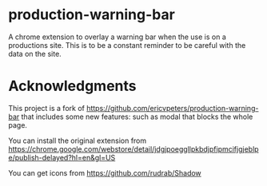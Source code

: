 production-warning-bar
======================

A chrome extension to overlay a warning bar when the use is on a productions site. This is to be a constant reminder to be careful with the data on the site.



Acknowledgments
===============

This project is a fork of https://github.com/ericvpeters/production-warning-bar that includes some new features: such as modal that blocks the whole page.

You can install the original extension from https://chrome.google.com/webstore/detail/jdgjpoeggllpkbdjpfipmcifjgjeblpe/publish-delayed?hl=en&gl=US

You can get icons from https://github.com/rudrab/Shadow
